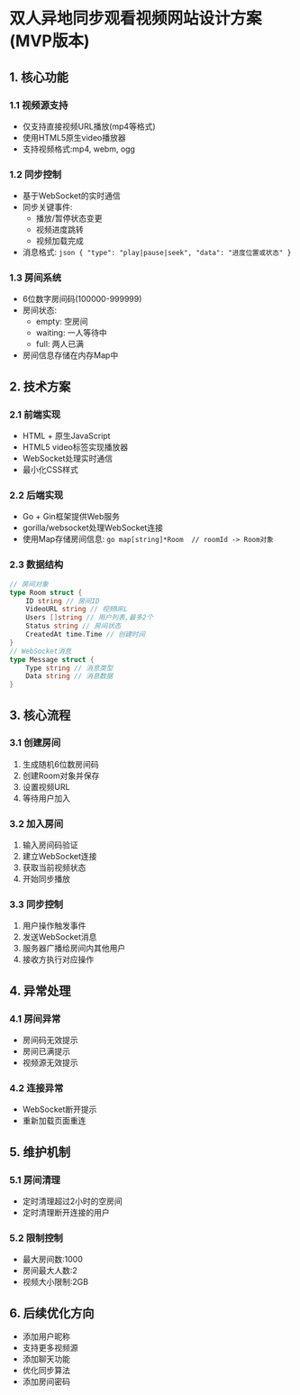  # 双人异地同步观看视频网站设计方案 (MVP版本)

## 1. 核心功能

### 1.1 视频源支持
- 仅支持直接视频URL播放(mp4等格式)
- 使用HTML5原生video播放器
- 支持视频格式:mp4, webm, ogg

### 1.2 同步控制
- 基于WebSocket的实时通信
- 同步关键事件:
  - 播放/暂停状态变更
  - 视频进度跳转
  - 视频加载完成
- 消息格式:  ```json
  {
    "type": "play|pause|seek",
    "data": "进度位置或状态"
  }  ```

### 1.3 房间系统
- 6位数字房间码(100000-999999)
- 房间状态:
  - empty: 空房间
  - waiting: 一人等待中
  - full: 两人已满
- 房间信息存储在内存Map中

## 2. 技术方案

### 2.1 前端实现
- HTML + 原生JavaScript
- HTML5 video标签实现播放器
- WebSocket处理实时通信
- 最小化CSS样式

### 2.2 后端实现
- Go + Gin框架提供Web服务
- gorilla/websocket处理WebSocket连接
- 使用Map存储房间信息:  ```go
  map[string]*Room  // roomId -> Room对象  ```

### 2.3 数据结构
```go
// 房间对象
type Room struct {
    ID string // 房间ID
    VideoURL string // 视频URL
    Users []string // 用户列表,最多2个
    Status string // 房间状态
    CreatedAt time.Time // 创建时间
}
// WebSocket消息
type Message struct {
    Type string // 消息类型
    Data string // 消息数据
}
```

## 3. 核心流程

### 3.1 创建房间
1. 生成随机6位数房间码
2. 创建Room对象并保存
3. 设置视频URL
4. 等待用户加入

### 3.2 加入房间
1. 输入房间码验证
2. 建立WebSocket连接
3. 获取当前视频状态
4. 开始同步播放

### 3.3 同步控制
1. 用户操作触发事件
2. 发送WebSocket消息
3. 服务器广播给房间内其他用户
4. 接收方执行对应操作

## 4. 异常处理

### 4.1 房间异常
- 房间码无效提示
- 房间已满提示
- 视频源无效提示

### 4.2 连接异常  
- WebSocket断开提示
- 重新加载页面重连

## 5. 维护机制

### 5.1 房间清理
- 定时清理超过2小时的空房间
- 定时清理断开连接的用户

### 5.2 限制控制
- 最大房间数:1000
- 房间最大人数:2
- 视频大小限制:2GB

## 6. 后续优化方向
- 添加用户昵称
- 支持更多视频源
- 添加聊天功能
- 优化同步算法
- 添加房间密码